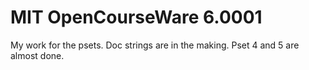 # MIT OpenCourseWare 6.0001

My work for the psets. Doc strings are in the making. Pset 4 and 5 are almost done.
